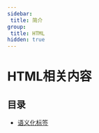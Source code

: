 ```yaml
---
sidebar:
 title: 简介
group:
 title: HTML
hidden: true
---
```

# HTML相关内容

## 目录
* [语义化标签](./semantic.md)
